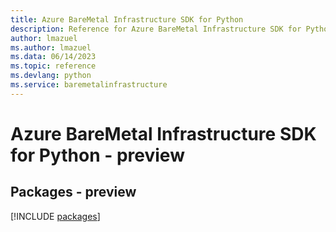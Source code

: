 ```yaml
---
title: Azure BareMetal Infrastructure SDK for Python
description: Reference for Azure BareMetal Infrastructure SDK for Python
author: lmazuel
ms.author: lmazuel
ms.data: 06/14/2023
ms.topic: reference
ms.devlang: python
ms.service: baremetalinfrastructure
---
```

# Azure BareMetal Infrastructure SDK for Python - preview
## Packages - preview
[!INCLUDE [packages](baremetal-infrastructure-index.md)]